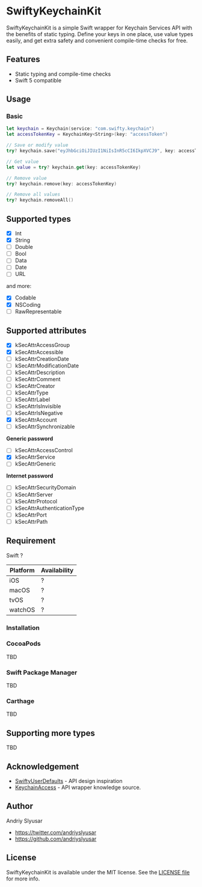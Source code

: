 # SwiftyKeychainKit

SwiftyKeychainKit is a simple Swift wrapper for Keychain Services API with the benefits of static typing. Define your keys in one place, use value types easily, and get extra safety and convenient compile-time checks for free.

## Features
* Static typing and compile-time checks
* Swift 5 compatible

## Usage

### Basic

```swift
let keychain = Keychain(service: "com.swifty.keychain")
let accessTokenKey = KeychainKey<String>(key: "accessToken")

// Save or modify value
try? keychain.save("eyJhbGciOiJIUzI1NiIsInR5cCI6IkpXVCJ9", key: accessTokenKey)

// Get value 
let value = try? keychain.get(key: accessTokenKey)

// Remove value 
try? keychain.remove(key: accessTokenKey)

// Remove all values 
try? keychain.removeAll()
```

## Supported types
- [x] Int  
- [x] String  
- [ ] Double  
- [ ] Bool  
- [ ] Data  
- [ ] Date  
- [ ] URL  

and more:
- [x] Codable  
- [x] NSCoding  
- [ ] RawRepresentable  

## Supported attributes
- [x] kSecAttrAccessGroup 
- [x] kSecAttrAccessible 
- [ ] kSecAttrCreationDate
- [ ] kSecAttrModificationDate
- [ ] kSecAttrDescription
- [ ] kSecAttrComment
- [ ] kSecAttrCreator
- [ ] kSecAttrType
- [ ] kSecAttrLabel
- [ ] kSecAttrIsInvisible
- [ ] kSecAttrIsNegative
- [x] kSecAttrAccount
- [ ] kSecAttrSynchronizable

**Generic password**
- [ ] kSecAttrAccessControl
- [x] kSecAttrService 
- [ ] kSecAttrGeneric

**Internet password**
- [ ] kSecAttrSecurityDomain
- [ ] kSecAttrServer
- [ ] kSecAttrProtocol
- [ ] kSecAttrAuthenticationType
- [ ] kSecAttrPort
- [ ] kSecAttrPath

## Requirement

Swift ?

Platform | Availability
------------ | -------------
iOS | ?
macOS | ?
tvOS | ? 
watchOS | ?

### Installation
### CocoaPods
TBD  

### Swift Package Manager
TBD

### Carthage
TBD

## Supporting more types
TBD

## Acknowledgement 
* [SwiftyUserDefaults](https://github.com/sunshinejr/SwiftyUserDefaults) - API design inspiration
* [KeychainAccess](https://github.com/kishikawakatsumi/KeychainAccess) - API wrapper knowledge source.

## Author
Andriy Slyusar  
* https://twitter.com/andriyslyusar
* https://github.com/andriyslyusar 

## License

SwiftyKeychainKit is available under the MIT license. See the [LICENSE file](https://github.com/andriyslyusar/SwiftyKeychainKit/blob/master/LICENSE) for more info.